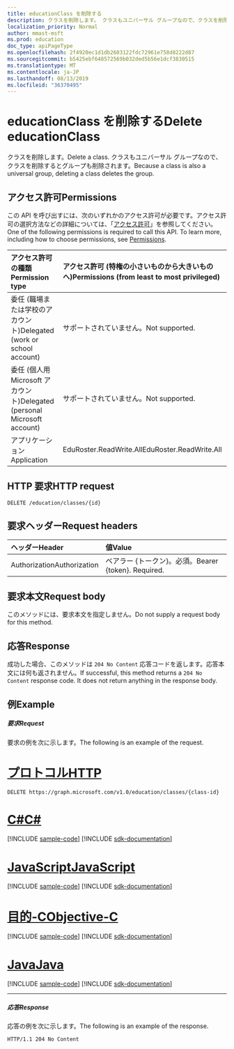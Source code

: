 ```yaml
---
title: educationClass を削除する
description: クラスを削除します。 クラスもユニバーサル グループなので、クラスを削除するとグループも削除されます。
localization_priority: Normal
author: mmast-msft
ms.prod: education
doc_type: apiPageType
ms.openlocfilehash: 2f4920ec1d1db2603122fdc72961e758d8222d87
ms.sourcegitcommit: b5425ebf648572569b032ded5b56e1dcf3830515
ms.translationtype: MT
ms.contentlocale: ja-JP
ms.lasthandoff: 08/13/2019
ms.locfileid: "36370495"
---
```

# <a name="delete-educationclass"></a><span data-ttu-id="450f2-104">educationClass を削除する</span><span class="sxs-lookup"><span data-stu-id="450f2-104">Delete educationClass</span></span>

<span data-ttu-id="450f2-105">クラスを削除します。</span><span class="sxs-lookup"><span data-stu-id="450f2-105">Delete a class.</span></span> <span data-ttu-id="450f2-106">クラスもユニバーサル グループなので、クラスを削除するとグループも削除されます。</span><span class="sxs-lookup"><span data-stu-id="450f2-106">Because a class is also a universal group, deleting a class deletes the group.</span></span>

## <a name="permissions"></a><span data-ttu-id="450f2-107">アクセス許可</span><span class="sxs-lookup"><span data-stu-id="450f2-107">Permissions</span></span>
<span data-ttu-id="450f2-p103">この API を呼び出すには、次のいずれかのアクセス許可が必要です。アクセス許可の選択方法などの詳細については、「[アクセス許可](/graph/permissions-reference)」を参照してください。</span><span class="sxs-lookup"><span data-stu-id="450f2-p103">One of the following permissions is required to call this API. To learn more, including how to choose permissions, see [Permissions](/graph/permissions-reference).</span></span>

|<span data-ttu-id="450f2-110">アクセス許可の種類</span><span class="sxs-lookup"><span data-stu-id="450f2-110">Permission type</span></span>      | <span data-ttu-id="450f2-111">アクセス許可 (特権の小さいものから大きいものへ)</span><span class="sxs-lookup"><span data-stu-id="450f2-111">Permissions (from least to most privileged)</span></span>              |
|:--------------------|:---------------------------------------------------------|
|<span data-ttu-id="450f2-112">委任 (職場または学校のアカウント)</span><span class="sxs-lookup"><span data-stu-id="450f2-112">Delegated (work or school account)</span></span> |  <span data-ttu-id="450f2-113">サポートされていません。</span><span class="sxs-lookup"><span data-stu-id="450f2-113">Not supported.</span></span>  |
|<span data-ttu-id="450f2-114">委任 (個人用 Microsoft アカウント)</span><span class="sxs-lookup"><span data-stu-id="450f2-114">Delegated (personal Microsoft account)</span></span> |  <span data-ttu-id="450f2-115">サポートされていません。</span><span class="sxs-lookup"><span data-stu-id="450f2-115">Not supported.</span></span>  |
|<span data-ttu-id="450f2-116">アプリケーション</span><span class="sxs-lookup"><span data-stu-id="450f2-116">Application</span></span> | <span data-ttu-id="450f2-117">EduRoster.ReadWrite.All</span><span class="sxs-lookup"><span data-stu-id="450f2-117">EduRoster.ReadWrite.All</span></span> | 

## <a name="http-request"></a><span data-ttu-id="450f2-118">HTTP 要求</span><span class="sxs-lookup"><span data-stu-id="450f2-118">HTTP request</span></span>
<!-- { "blockType": "ignored" } -->
```http
DELETE /education/classes/{id}

```
## <a name="request-headers"></a><span data-ttu-id="450f2-119">要求ヘッダー</span><span class="sxs-lookup"><span data-stu-id="450f2-119">Request headers</span></span>
| <span data-ttu-id="450f2-120">ヘッダー</span><span class="sxs-lookup"><span data-stu-id="450f2-120">Header</span></span>       | <span data-ttu-id="450f2-121">値</span><span class="sxs-lookup"><span data-stu-id="450f2-121">Value</span></span> |
|:---------------|:--------|
| <span data-ttu-id="450f2-122">Authorization</span><span class="sxs-lookup"><span data-stu-id="450f2-122">Authorization</span></span>  | <span data-ttu-id="450f2-p104">ベアラー {トークン}。必須。</span><span class="sxs-lookup"><span data-stu-id="450f2-p104">Bearer {token}. Required.</span></span>  |

## <a name="request-body"></a><span data-ttu-id="450f2-125">要求本文</span><span class="sxs-lookup"><span data-stu-id="450f2-125">Request body</span></span>
<span data-ttu-id="450f2-126">このメソッドには、要求本文を指定しません。</span><span class="sxs-lookup"><span data-stu-id="450f2-126">Do not supply a request body for this method.</span></span>


## <a name="response"></a><span data-ttu-id="450f2-127">応答</span><span class="sxs-lookup"><span data-stu-id="450f2-127">Response</span></span>
<span data-ttu-id="450f2-p105">成功した場合、このメソッドは `204 No Content` 応答コードを返します。応答本文には何も返されません。</span><span class="sxs-lookup"><span data-stu-id="450f2-p105">If successful, this method returns a `204 No Content` response code. It does not return anything in the response body.</span></span>

## <a name="example"></a><span data-ttu-id="450f2-130">例</span><span class="sxs-lookup"><span data-stu-id="450f2-130">Example</span></span>
##### <a name="request"></a><span data-ttu-id="450f2-131">要求</span><span class="sxs-lookup"><span data-stu-id="450f2-131">Request</span></span>
<span data-ttu-id="450f2-132">要求の例を次に示します。</span><span class="sxs-lookup"><span data-stu-id="450f2-132">The following is an example of the request.</span></span>

# <a name="httptabhttp"></a>[<span data-ttu-id="450f2-133">プロトコル</span><span class="sxs-lookup"><span data-stu-id="450f2-133">HTTP</span></span>](#tab/http)
<!-- {
  "blockType": "request",
  "name": "delete_educationclass"
}-->
```http
DELETE https://graph.microsoft.com/v1.0/education/classes/{class-id}
```
# <a name="ctabcsharp"></a>[<span data-ttu-id="450f2-134">C#</span><span class="sxs-lookup"><span data-stu-id="450f2-134">C#</span></span>](#tab/csharp)
[!INCLUDE [sample-code](../includes/snippets/csharp/delete-educationclass-csharp-snippets.md)]
[!INCLUDE [sdk-documentation](../includes/snippets/snippets-sdk-documentation-link.md)]

# <a name="javascripttabjavascript"></a>[<span data-ttu-id="450f2-135">JavaScript</span><span class="sxs-lookup"><span data-stu-id="450f2-135">JavaScript</span></span>](#tab/javascript)
[!INCLUDE [sample-code](../includes/snippets/javascript/delete-educationclass-javascript-snippets.md)]
[!INCLUDE [sdk-documentation](../includes/snippets/snippets-sdk-documentation-link.md)]

# <a name="objective-ctabobjc"></a>[<span data-ttu-id="450f2-136">目的-C</span><span class="sxs-lookup"><span data-stu-id="450f2-136">Objective-C</span></span>](#tab/objc)
[!INCLUDE [sample-code](../includes/snippets/objc/delete-educationclass-objc-snippets.md)]
[!INCLUDE [sdk-documentation](../includes/snippets/snippets-sdk-documentation-link.md)]

# <a name="javatabjava"></a>[<span data-ttu-id="450f2-137">Java</span><span class="sxs-lookup"><span data-stu-id="450f2-137">Java</span></span>](#tab/java)
[!INCLUDE [sample-code](../includes/snippets/java/delete-educationclass-java-snippets.md)]
[!INCLUDE [sdk-documentation](../includes/snippets/snippets-sdk-documentation-link.md)]

---

##### <a name="response"></a><span data-ttu-id="450f2-138">応答</span><span class="sxs-lookup"><span data-stu-id="450f2-138">Response</span></span>
<span data-ttu-id="450f2-139">応答の例を次に示します。</span><span class="sxs-lookup"><span data-stu-id="450f2-139">The following is an example of the response.</span></span> 

<!-- {
  "blockType": "response",
  "truncated": true
} -->
```http
HTTP/1.1 204 No Content
```

<!-- uuid: 8fcb5dbc-d5aa-4681-8e31-b001d5168d79
2015-10-25 14:57:30 UTC -->
<!-- {
  "type": "#page.annotation",
  "description": "Delete educationClass",
  "keywords": "",
  "section": "documentation",
  "tocPath": "",
  "suppressions": [
  ]
}-->

